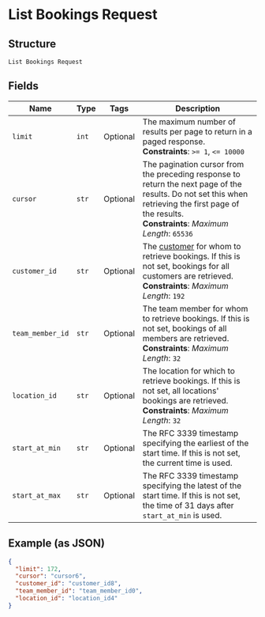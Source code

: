 
# List Bookings Request

## Structure

`List Bookings Request`

## Fields

| Name | Type | Tags | Description |
|  --- | --- | --- | --- |
| `limit` | `int` | Optional | The maximum number of results per page to return in a paged response.<br>**Constraints**: `>= 1`, `<= 10000` |
| `cursor` | `str` | Optional | The pagination cursor from the preceding response to return the next page of the results. Do not set this when retrieving the first page of the results.<br>**Constraints**: *Maximum Length*: `65536` |
| `customer_id` | `str` | Optional | The [customer](entity:Customer) for whom to retrieve bookings. If this is not set, bookings for all customers are retrieved.<br>**Constraints**: *Maximum Length*: `192` |
| `team_member_id` | `str` | Optional | The team member for whom to retrieve bookings. If this is not set, bookings of all members are retrieved.<br>**Constraints**: *Maximum Length*: `32` |
| `location_id` | `str` | Optional | The location for which to retrieve bookings. If this is not set, all locations' bookings are retrieved.<br>**Constraints**: *Maximum Length*: `32` |
| `start_at_min` | `str` | Optional | The RFC 3339 timestamp specifying the earliest of the start time. If this is not set, the current time is used. |
| `start_at_max` | `str` | Optional | The RFC 3339 timestamp specifying the latest of the start time. If this is not set, the time of 31 days after `start_at_min` is used. |

## Example (as JSON)

```json
{
  "limit": 172,
  "cursor": "cursor6",
  "customer_id": "customer_id8",
  "team_member_id": "team_member_id0",
  "location_id": "location_id4"
}
```

